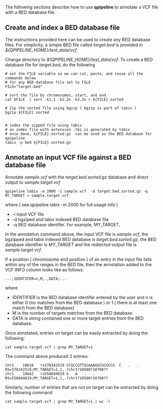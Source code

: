 

The following sections describe how to use **qpipeline** to annotate a VCF file with a BED database file.

## Create and index a BED database file 

The instructions provided here can be used to create any BED database files.  For simplicity, a simple BED file called _target.bed_ is provided in _${QPIPELINE_HOME}/test_data/vcf_.  

Change directory to _${QPIPELINE_HOME}/test_data/vcf_.  To create a BED database file for _target.bed_, do the following
```
# set the FILE variable so we can cut, paste, and reuse all the commands below
# for any BED database file set to FILE
FILE="target.bed"

# sort the file by chromosomes, start, and end
cat $FILE  | sort -k1,1 -k2,2n -k3,3n > ${FILE}.sorted

# Zip the sorted file using bgzip ( bgzip is part of tabix )
bgzip ${FILE}.sorted


# index the zipped file using tabix
# an index file with extension .tbi is generated by tabix
# once done, ${FILE}.sorted.gz  can be used as the BED database for qpipeline
tabix -p bed ${FILE}.sorted.gz 
```



## Annotate an input VCF file against a BED database file

Annotate _sample.vcf_ with the _target.bed.sorted.gz_ database and direct output to _sample.target.vcf_
```
qpipeline tabix -m 2000 -i sample.vcf  -d target.bed.sorted.gz -q MY_TARGET > sample.target.vcf 
```
where ( see qpipeline tabix -m 2000 for full usage info )
* -i input VCF file 
* -d bgziped and tabix indexed BED database file 
* -q BED database identifer.  For example, MY_TARGET.

In the annotation command above, the input VCF file is _sample.vcf_, the bgzipped and tabix indexed BED database is _target.bed.sorted.gz_, the BED database identifier is _MY_TARGET_ and the rediected output file is _sample.target.vcf_.

If a position ( chromosome and position ) of an entry in the input file falls within any of the ranges in the BED file, then the annotation added to the VCF INFO column looks like as follows:

```
...;IDENTIFER=n,M,.,DATA;...
```
where 

* IDENTIFIER is the BED database identifer entered by the user and n is either 0 (no matches from the BED database ) or 1 ( there is at least one match from the BED database)
* M is the number of targets matches from the BED database. 
* DATA is string contained one or more target entries from the BED database.


Once annotated, entries on target can be easily extracted by doing the following:
```
cat sample.target.vcf | grep MY_TARGET=1
```
The command above produced 2 entries:
```
chr1	10616	rs376342519	CCGCCGTTGCAAAGGCGCGCCG	C	.	.	RS=376342519;MY_TARGET=1,1,.?chr1?10500?10700??
chr1	10642	rs558604819	G	A	.	.	RS=558604819;MY_TARGET=1,1,.?chr1?10500?10700??
```

Similarly, number of entries that are not on target can be extracted by doing the following command
```
cat sample.target.vcf | grep MY_TARGET=1 | wc -l 
```





